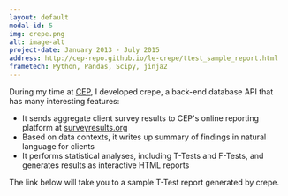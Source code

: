 ```yaml
---
layout: default
modal-id: 5
img: crepe.png
alt: image-alt
project-date: January 2013 - July 2015
address: http://cep-repo.github.io/le-crepe/ttest_sample_report.html
frametech: Python, Pandas, Scipy, jinja2 
---
```


During my time at [CEP](http://www.effectivephilanthropy.org), I developed crepe, a back-end database API that has many interesting features:

- It sends aggregate client survey results to CEP's online reporting platform at [surveyresults.org](https://www.surveyresults.org)
- Based on data contexts, it writes up summary of findings in natural language for clients
- It performs statistical analyses, including T-Tests and F-Tests, and generates results as interactive HTML reports

The link below will take you to a sample T-Test report generated by crepe.